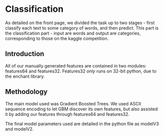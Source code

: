 # Classification

As detailed on the front page, we divided the task up to two stages - first classify each text to some category of words, and then predict. This part is the classification part - input are words and output are categories, corresponding to those on the kaggle competition.

## Introduction

All of our manually generated features are contained in two modules: features64 and features32. Features32 *only* runs on 32-bit python, due to the enchant library.


## Methodology

The main model used was Gradient Boosted Trees. We used ASCII sequence encoding to let GBM discover its own features, but also assisted it by adding our features through features64 and features32. 

The final model parameters used are detailed in the python file as modelV3 and modelV2.
